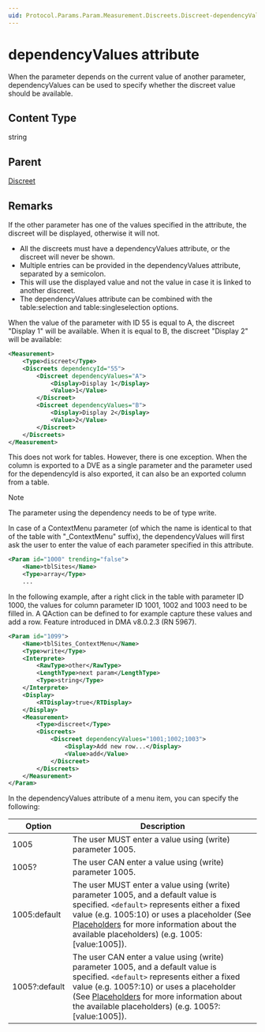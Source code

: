 ```yaml
---
uid: Protocol.Params.Param.Measurement.Discreets.Discreet-dependencyValues
---
```


# dependencyValues attribute

When the parameter depends on the current value of another parameter, dependencyValues can be used to specify whether the discreet value should be available.

## Content Type

string

## Parent

[Discreet](xref:Protocol.Params.Param.Measurement.Discreets.Discreet)

## Remarks

If the other parameter has one of the values specified in the attribute, the discreet will be displayed, otherwise it will not.

- All the discreets must have a dependencyValues attribute, or the discreet will never be shown.
- Multiple entries can be provided in the dependencyValues attribute, separated by a semicolon.
- This will use the displayed value and not the value in case it is linked to another discreet.
- The dependencyValues attribute can be combined with the table:selection and table:singleselection options.

When the value of the parameter with ID 55 is equal to A, the discreet "Display 1" will be available. When it is equal to B, the discreet "Display 2" will be available:

```xml
<Measurement>
    <Type>discreet</Type>
    <Discreets dependencyId="55">
        <Discreet dependencyValues="A">
            <Display>Display 1</Display>
            <Value>1</Value>
        </Discreet>
        <Discreet dependencyValues="B">
            <Display>Display 2</Display>
            <Value>2</Value>
        </Discreet>
    </Discreets>
</Measurement>
```

This does not work for tables. However, there is one exception. When the column is exported to a DVE as a single parameter and the parameter used for the dependencyId is also exported, it can also be an exported column from a table.

> [!NOTE]
> The parameter using the dependency needs to be of type write.

In case of a ContextMenu parameter (of which the name is identical to that of the table with "_ContextMenu" suffix), the dependencyValues will first ask the user to enter the value of each parameter specified in this attribute.

```xml
<Param id="1000" trending="false">
    <Name>tblSites</Name>
    <Type>array</Type>
    ...
```

In the following example, after a right click in the table with parameter ID 1000, the values for column parameter ID 1001, 1002 and 1003 need to be filled in. A QAction can be defined to for example capture these values and add a row. Feature introduced in DMA v8.0.2.3 (RN 5967).

```xml
<Param id="1099">
    <Name>tblSites_ContextMenu</Name>
    <Type>write</Type>
    <Interprete>
        <RawType>other</RawType>
        <LengthType>next param</LengthType>
        <Type>string</Type>
    </Interprete>
    <Display>
        <RTDisplay>true</RTDisplay>
    </Display>
    <Measurement>
        <Type>discreet</Type>
        <Discreets>
            <Discreet dependencyValues="1001;1002;1003">
                <Display>Add new row...</Display>
                <Value>add</Value>
            </Discreet>
        </Discreets>
    </Measurement>
</Param>
```

In the dependencyValues attribute of a menu item, you can specify the following:

|Option|Description
|--- |--- |
|1005|The user MUST enter a value using (write) parameter 1005.|
|1005?|The user CAN enter a value using (write) parameter 1005.|
|1005:default|The user MUST enter a value using (write) parameter 1005, and a default value is specified. `<default>` represents either a fixed value (e.g. 1005:10) or uses a placeholder (See [Placeholders](xref:UIComponentsCustomTableContextMenu#placeholders) for more information about the available placeholders) (e.g. 1005:[value:1005]).|
|1005?:default|The user CAN enter a value using (write) parameter 1005, and a default value is specified. `<default>` represents either a fixed value (e.g. 1005?:10) or uses a placeholder (See [Placeholders](xref:UIComponentsCustomTableContextMenu#placeholders) for more information about the available placeholders) (e.g. 1005?:[value:1005]).|
